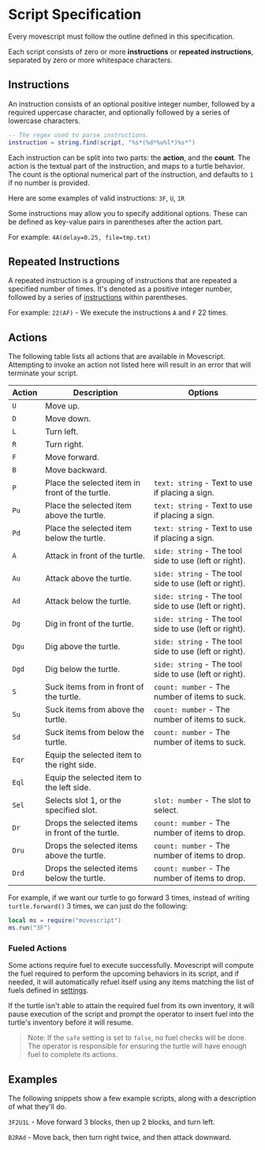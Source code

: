 # Script Specification

Every movescript must follow the outline defined in this specification.

Each script consists of zero or more **instructions** or **repeated instructions**, separated by zero or more whitespace characters.

## Instructions

An instruction consists of an optional positive integer number, followed by a required uppercase character, and optionally followed by a series of lowercase characters.

```lua
-- The regex used to parse instructions.
instruction = string.find(script, "%s*(%d*%u%l*)%s*")
```

Each instruction can be split into two parts: the **action**, and the **count**. The action is the textual part of the instruction, and maps to a turtle behavior. The count is the optional numerical part of the instruction, and defaults to `1` if no number is provided.

Here are some examples of valid instructions: `3F`, `U`, `1R`

Some instructions may allow you to specify additional options. These can be defined as key-value pairs in parentheses after the action part.

For example: `4A(delay=0.25, file=tmp.txt)`

## Repeated Instructions

A repeated instruction is a grouping of instructions that are repeated a specified number of times. It's denoted as a positive integer number, followed by a series of [instructions](#instructions) within parentheses.

For example: `22(AF)` - We execute the instructions `A` and `F` 22 times.

## Actions

The following table lists all actions that are available in Movescript. Attempting to invoke an action not listed here will result in an error that will terminate your script.

| Action | Description                                      | Options                                    |
| ------ | ------------------------------------------------ | ------------------------------------------ |
| `U`    | Move up.                                         |
| `D`    | Move down.                                       |
| `L`    | Turn left.                                       |
| `R`    | Turn right.                                      |
| `F`    | Move forward.                                    |
| `B`    | Move backward.                                   |
| `P`    | Place the selected item in front of the turtle.  | `text: string` - Text to use if placing a sign. |
| `Pu`   | Place the selected item above the turtle.        | `text: string` - Text to use if placing a sign. |
| `Pd`   | Place the selected item below the turtle.        | `text: string` - Text to use if placing a sign. |
| `A`    | Attack in front of the turtle.                   | `side: string` - The tool side to use (left or right). |
| `Au`   | Attack above the turtle.                         | `side: string` - The tool side to use (left or right). |
| `Ad`   | Attack below the turtle.                         | `side: string` - The tool side to use (left or right). |
| `Dg`   | Dig in front of the turtle.                      | `side: string` - The tool side to use (left or right). |
| `Dgu`  | Dig above the turtle.                            | `side: string` - The tool side to use (left or right). |
| `Dgd`  | Dig below the turtle.                            | `side: string` - The tool side to use (left or right). |
| `S`    | Suck items from in front of the turtle.          | `count: number` - The number of items to suck. |
| `Su`   | Suck items from above the turtle.                | `count: number` - The number of items to suck. |
| `Sd`   | Suck items from below the turtle.                | `count: number` - The number of items to suck. |
| `Eqr`  | Equip the selected item to the right side.       |
| `Eql`  | Equip the selected item to the left side.        |
| `Sel`  | Selects slot 1, or the specified slot.           | `slot: number` - The slot to select. |
| `Dr`   | Drops the selected items in front of the turtle. | `count: number` - The number of items to drop. |
| `Dru`  | Drops the selected items above the turtle.       | `count: number` - The number of items to drop. |
| `Drd`  | Drops the selected items below the turtle.       | `count: number` - The number of items to drop. |

For example, if we want our turtle to go forward 3 times, instead of writing `turtle.forward()` 3 times, we can just do the following:

```lua
local ms = require("movescript")
ms.run("3F")
```

### Fueled Actions

Some actions require fuel to execute successfully. Movescript will compute the fuel required to perform the upcoming behaviors in its script, and if needed, it will automatically refuel itself using any items matching the list of fuels defined in [settings](settings.md).

If the turtle isn't able to attain the required fuel from its own inventory, it will pause execution of the script and prompt the operator to insert fuel into the turtle's inventory before it will resume.

> Note: If the `safe` setting is set to `false`, no fuel checks will be done. The operator is responsible for ensuring the turtle will have enough fuel to complete its actions.

## Examples

The following snippets show a few example scripts, along with a description of what they'll do.

`3F2U1L` - Move forward 3 blocks, then up 2 blocks, and turn left.

`B2RAd` - Move back, then turn right twice, and then attack downward.


